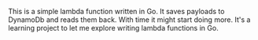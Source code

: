 This is a simple lambda function written in Go.
It saves payloads to DynamoDb and reads them back. With time it might start doing more.
It's a learning project to let me explore writing lambda functions in Go.